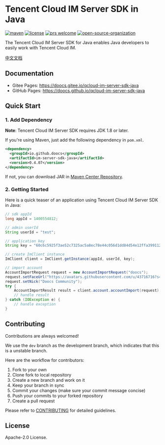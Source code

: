 # Tencent Cloud IM Server SDK in Java

<a href="https://central.sonatype.com/artifact/io.github.doocs/im-server-sdk-java"><img src="https://img.shields.io/maven-metadata/v?color=42b883&metadataUrl=https%3A%2F%2Frepo1.maven.org%2Fmaven2%2Fio%2Fgithub%2Fdoocs%2Fim-server-sdk-java%2Fmaven-metadata.xml&style=flat-square" alt="maven"></a>
<a href="https://github.com/doocs/qcloud-im-server-sdk-java/blob/main/LICENSE"><img src="https://img.shields.io/github/license/doocs/qcloud-im-server-sdk-java?color=42b883&style=flat-square" alt="license"></a>
<a href="https://github.com/doocs/qcloud-im-server-sdk-java/pulls"><img src="https://img.shields.io/badge/prs-welcome-42b883?style=flat-square" alt="prs welcome"></a>
<a href="https://doocs.github.io/#/?id=how-to-join"><img src="https://img.shields.io/badge/organization-join%20us-42b883?style=flat-square" alt="open-source-organization"></a>

The Tencent Cloud IM Server SDK for Java enables Java developers to easily work with Tencent Cloud IM.

[中文文档](./README_CN.md)

## Documentation

- Gitee Pages: https://doocs.gitee.io/qcloud-im-server-sdk-java
- GitHub Pages: https://doocs.github.io/qcloud-im-server-sdk-java

## Quick Start

### 1. Add Dependency

**Note**: Tencent Cloud IM Server SDK requires JDK 1.8 or later.

If you're using Maven, just add the following dependency in `pom.xml`.

```xml
<dependency>
  <groupId>io.github.doocs</groupId>
  <artifactId>im-server-sdk-java</artifactId>
  <version>0.4.07</version>
</dependency>
```

If not, you can download JAR in [Maven Center Repository](https://repo1.maven.org/maven2/io/github/doocs/im-server-sdk-java/).

### 2. Getting Started

Here is a quick teaser of an application using Tencent Cloud IM Server SDK in Java:

```java
// sdk appId
long appId = 1400554812;

// admin userId
String userId = "test";

// application key
String key = "60c6c5925f3ae52c7325ac5a8ec78e44c056d1dd84d54e12ffa39911267a2a70";

// create ImClient instance
ImClient client = ImClient.getInstance(appId, userId, key);

// import account
AccountImportRequest request = new AccountImportRequest("doocs");
request.setFaceUrl("https://avatars.githubusercontent.com/u/43716716?s=200&v=4");
request.setNick("Doocs Community");
try {
    AccountImportResult result = client.account.accountImport(request);
    // handle result
} catch (IOException e) {
    // handle exception
}
```

## Contributing

Contributions are always welcomed!

We use the `dev` branch as the development branch, which indicates that this is a unstable branch.

Here are the workflow for contributors:

1. Fork to your own
2. Clone fork to local repository
3. Create a new branch and work on it
4. Keep your branch in sync
5. Commit your changes (make sure your commit message concise)
6. Push your commits to your forked repository
7. Create a pull request

Please refer to [CONTRIBUTING](./CONTRIBUTING.md) for detailed guidelines.

## License

Apache-2.0 License.
